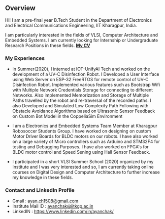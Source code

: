 ## Overview

Hi! I am a pre-final year B.Tech Student in the Department of Electronics and Electrical Communications Engineering, IIT Kharagpur, India.

I am particularly interested in the fields of VLSI, Computer Architecture and Embedded Systems. I am currently looking for Internship or Undergraduate Research Positions in these fields. [**My CV**](https://drive.google.com/file/d/1jv3YDeDuXC56qTdNpejb1gPLlvNcVWbJ/view?usp=sharing)

### My Experiences

- In Summer(2020), I interned at IOT-UnifyAI Tech and worked on the development of a UV-C Disinfection Robot. I Developed  a User Interface using Web Server on ESP-32 FreeRTOS for remote control of UV-C Disinfection Robot. Implemented various features such as Bootstrap Wifi with Multiple Network Credentials Storage for connecting to different Networks. Also implemented Memorization and Storage of Multiple Paths travelled by the robot and re-traversal of the recorded paths. I also Developed and Simulated Low Complexity Path Following with Obstacle Avoidance Algorithms based on Ultrasonic Sensor Feedback on Custom Bot Model in the CoppeliaSim Environment

- I am a Electronics and Embedded Systems Team Member at Kharagpur Robosoccer Students Group. I have worked on designing on custom Motor Driver Boards for BLDC motors on our robots. I have also worked on a large variety of Micro controllers such as Arduino and STM32F4 for testing and Debugging Purposes. I have also worked on FPGA's for BLDC motor control and Speed Sening using Hall Sensor Feedback.

- I participated in a short VLSI Summer School (2020) organized by my Institute and I was very interested and so, I am currently taking online courses on Digital Design and Computer Architecture to further increase my knowledge in these fields.

### Contact and LinkedIn Profile

- Gmail : ayan.ch1508@gmail.com
- Institute Mail ID : ayanchak@iitkgp.ac.in
- LinkedIN : https://www.linkedin.com/in/ayanchak/
